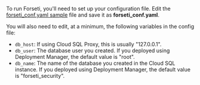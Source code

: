 To run Forseti, you'll need to set up your configuration file. Edit
the [forseti_conf.yaml sample](https://github.com/GoogleCloudPlatform/forseti-security/blob/master/configs/forseti_conf.yaml.sample)
file and save it as **forseti_conf.yaml**.

You will also need to edit, at a minimum, the following variables in the config file:

* `db_host`: If using Cloud SQL Proxy, this is usually "127.0.0.1".
* `db_user`: The database user you created. If you deployed using Deployment Manager, the default value is "root".
* `db_name`: The name of the database you created in the Cloud SQL instance. If you deployed using Deployment Manager, the default value is "forseti_security".

